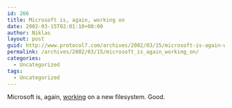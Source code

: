 ```yaml
---
id: 266
title: Microsoft is, again, working on
date: 2002-03-15T02:01:10+00:00
author: Niklas
layout: post
guid: http://www.protocol7.com/archives/2002/03/15/microsoft-is-again-working-on/
permalink: /archives/2002/03/15/microsoft_is_again_working_on/
categories:
  - Uncategorized
tags:
  - Uncategorized
---
```

<div class='microid-34adf3eb3951d959037c84adb42b354d86e9cc6a'>
  <p>
    Microsoft is, again, <a href="http://news.com.com/2009-1017-857509.html">working</a> on a new filesystem. Good.
  </p>
</div>